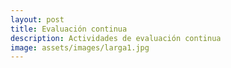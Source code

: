 ```yaml
---
layout: post
title: Evaluación continua
description: Actividades de evaluación continua
image: assets/images/larga1.jpg
---
```



